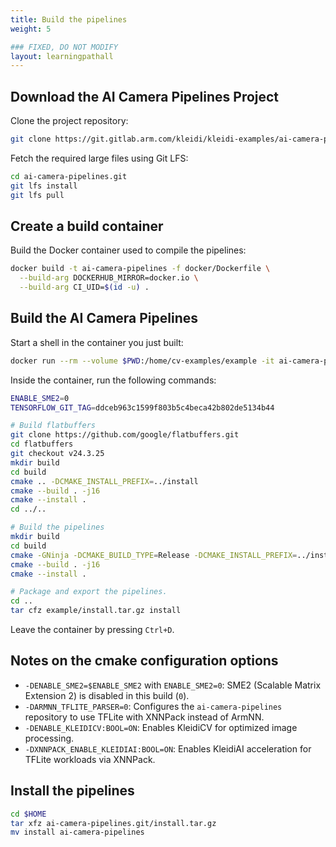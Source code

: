 ```yaml
---
title: Build the pipelines
weight: 5

### FIXED, DO NOT MODIFY
layout: learningpathall
---
```


## Download the AI Camera Pipelines Project

Clone the project repository:

```bash
git clone https://git.gitlab.arm.com/kleidi/kleidi-examples/ai-camera-pipelines.git ai-camera-pipelines.git
```

Fetch the required large files using Git LFS:

```bash
cd ai-camera-pipelines.git
git lfs install
git lfs pull
```

## Create a build container

Build the Docker container used to compile the pipelines:

```bash
docker build -t ai-camera-pipelines -f docker/Dockerfile \
  --build-arg DOCKERHUB_MIRROR=docker.io \
  --build-arg CI_UID=$(id -u) .
```

## Build the AI Camera Pipelines

Start a shell in the container you just built:

```bash
docker run --rm --volume $PWD:/home/cv-examples/example -it ai-camera-pipelines
```

Inside the container, run the following commands:

```bash
ENABLE_SME2=0
TENSORFLOW_GIT_TAG=ddceb963c1599f803b5c4beca42b802de5134b44

# Build flatbuffers
git clone https://github.com/google/flatbuffers.git
cd flatbuffers
git checkout v24.3.25
mkdir build
cd build
cmake .. -DCMAKE_INSTALL_PREFIX=../install
cmake --build . -j16
cmake --install .
cd ../..

# Build the pipelines
mkdir build
cd build
cmake -GNinja -DCMAKE_BUILD_TYPE=Release -DCMAKE_INSTALL_PREFIX=../install -DARMNN_TFLITE_PARSER=0 -DTENSORFLOW_GIT_TAG=$TENSORFLOW_GIT_TAG -DTFLITE_HOST_TOOLS_DIR=../flatbuffers/install/bin -DENABLE_SME2=$ENABLE_SME2 -DENABLE_KLEIDICV:BOOL=ON -DXNNPACK_ENABLE_KLEIDIAI:BOOL=ON -DCMAKE_TOOLCHAIN_FILE=toolchain.cmake -S ../example -B .
cmake --build . -j16
cmake --install .

# Package and export the pipelines.
cd ..
tar cfz example/install.tar.gz install
```

Leave the container by pressing `Ctrl+D`.

## Notes on the cmake configuration options

- `-DENABLE_SME2=$ENABLE_SME2` with `ENABLE_SME2=0`: SME2 (Scalable Matrix Extension 2) is disabled in this build (`0`).  
- `-DARMNN_TFLITE_PARSER=0`: Configures the `ai-camera-pipelines` repository to use TFLite with XNNPack instead of ArmNN.
- `-DENABLE_KLEIDICV:BOOL=ON`: Enables KleidiCV for optimized image processing.
- `-DXNNPACK_ENABLE_KLEIDIAI:BOOL=ON`:  Enables KleidiAI acceleration for TFLite workloads via XNNPack.

## Install the pipelines

```bash
cd $HOME
tar xfz ai-camera-pipelines.git/install.tar.gz
mv install ai-camera-pipelines
```